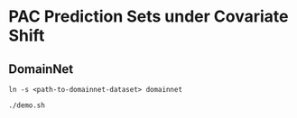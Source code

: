 # PAC Prediction Sets under Covariate Shift

## DomainNet

```
ln -s <path-to-domainnet-dataset> domainnet
```

```
./demo.sh
```